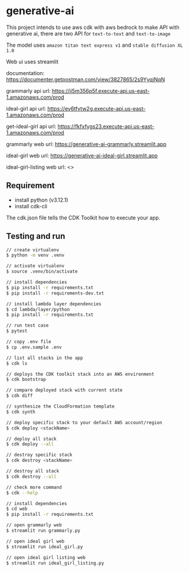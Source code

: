 # generative-ai

This project intends to use aws cdk with aws bedrock to make API with generative ai, there are two API for `text-to-text` and `text-to-image`

The model uses `amazon titan text express v1` and `stable diffusion XL 1.0`

Web ui uses streamlit

documentation: <https://documenter.getpostman.com/view/3827865/2s9YyqjNqN>

grammarly api url: <https://ii5m356p5f.execute-api.us-east-1.amazonaws.com/prod>

ideal-girl api url: <https://ev6tfvtw2g.execute-api.us-east-1.amazonaws.com/prod>

get-ideal-girl api url: <https://fkfxfygs23.execute-api.us-east-1.amazonaws.com/prod>

grammarly web url: <https://generative-ai-grammarly.streamlit.app>

ideal-girl web url: <https://generative-ai-ideal-girl.streamlit.app>

ideal-girl-listing web url: <>

## Requirement

- install python (v3.12.1)
- install cdk-cli

The cdk.json file tells the CDK Toolkit how to execute your app.

## Testing and run

```zsh
// create virtualenv
$ python -m venv .venv

// activate virtualenv
$ source .venv/bin/activate

// install dependencies
$ pip install -r requirements.txt
$ pip install -r requirements-dev.txt

// install lambda layer dependencies
$ cd lambda/layer/python
$ pip install -r requirements.txt

// run test case
$ pytest
```

```zsh
// copy .env file
$ cp .env.sample .env

// list all stacks in the app
$ cdk ls

// deploys the CDK toolkit stack into an AWS environment
$ cdk bootstrap

// compare deployed stack with current state
$ cdk diff

// synthesize the CloudFormation template
$ cdk synth

// deploy specific stack to your default AWS account/region
$ cdk deploy <stackName>

// deploy all stack
$ cdk deploy --all

// destroy specific stack
$ cdk destroy <stackName>

// destroy all stack
$ cdk destroy --all

// check more command
$ cdk --help
```

```zsh
// install dependencies
$ cd web
$ pip install -r requirements.txt

// open grammarly web
$ streamlit run grammarly.py

// open ideal girl web
$ streamlit run ideal_girl.py

// open ideal girl listing web
$ streamlit run ideal_girl_listing.py
```
